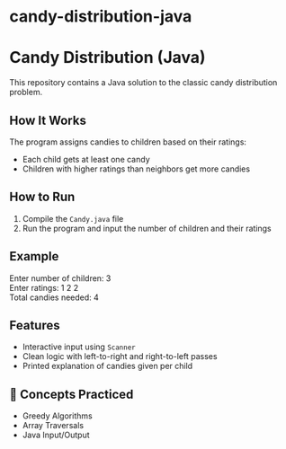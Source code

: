 # candy-distribution-java
# Candy Distribution (Java)

This repository contains a Java solution to the classic candy distribution problem.

## How It Works

The program assigns candies to children based on their ratings:
- Each child gets at least one candy
- Children with higher ratings than neighbors get more candies

## How to Run

1. Compile the `Candy.java` file
2. Run the program and input the number of children and their ratings

## Example


Enter number of children: 3  
Enter ratings: 1 2 2  
Total candies needed: 4 

## Features

- Interactive input using `Scanner`
- Clean logic with left-to-right and right-to-left passes
- Printed explanation of candies given per child

## 🧠 Concepts Practiced

- Greedy Algorithms  
- Array Traversals  
- Java Input/Output  

